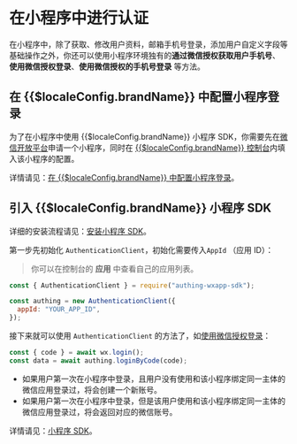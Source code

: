 # 在小程序中进行认证

<LastUpdated/>

在小程序中，除了获取、修改用户资料，邮箱手机号登录，添加用户自定义字段等基础操作之外，你还可以使用小程序环境独有的**通过微信授权获取用户手机号**、 **使用微信授权登录**、**使用微信授权的手机号登录** 等方法。

## 在 {{$localeConfig.brandName}} 中配置小程序登录

为了在小程序中使用 {{$localeConfig.brandName}} 小程序 SDK，你需要先在[微信开放平台](https://mp.weixin.qq.com/)申请一个小程序，同时在 [{{$localeConfig.brandName}} 控制台](https://console.authing.cn/console/userpool)内填入该小程序的配置。

详情请见：[在 {{$localeConfig.brandName}} 中配置小程序登录](/reference-new/other/sdk-for-wxapp.md#在-localeconfig-brandname-中配置小程序登录)。

## 引入 {{$localeConfig.brandName}} 小程序 SDK

详细的安装流程请见：[安装小程序 SDK](/reference-new/other/sdk-for-wxapp.md#安装)。

第一步先初始化 `AuthenticationClient`，初始化需要传入`AppId` （应用 ID）：

> 你可以在控制台的 **应用** 中查看自己的应用列表。

```js
const { AuthenticationClient } = require("authing-wxapp-sdk");

const authing = new AuthenticationClient({
  appId: "YOUR_APP_ID",
});
```

接下来就可以使用 `AuthenticationClient` 的方法了，如[使用微信授权登录](/reference-new/other/sdk-for-wxapp.md#loginbycode)：

```javascript
const { code } = await wx.login();
const data = await authing.loginByCode(code);
```

- 如果用户第一次在小程序中登录，且用户没有使用和该小程序绑定同一主体的微信应用登录过，将会创建一个新账号。
- 如果用户第一次在小程序中登录，但是该用户使用和该小程序绑定同一主体的微信应用登录过，将会返回对应的微信账号。

详情请见：[小程序 SDK](/reference-new/other/sdk-for-wxapp.md)。